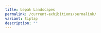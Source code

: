 ```yaml
---
title: Lepak Landscapes
permalink: /current-exhibitions/permalink/
variant: tiptap
description: ""
---
```

<p></p>